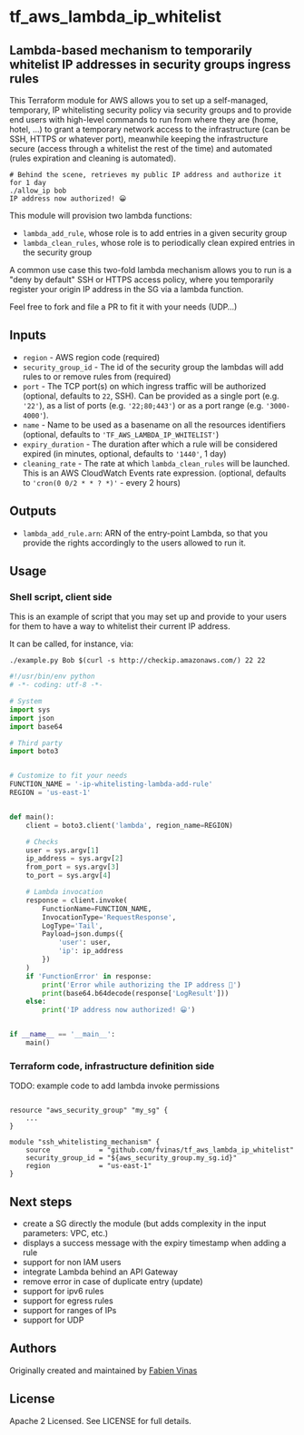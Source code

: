 # tf_aws_lambda_ip_whitelist 

## Lambda-based mechanism to temporarily whitelist IP addresses in security groups ingress rules

This Terraform module for AWS allows you to set up a self-managed, temporary, IP whitelisting security policy via security groups and to provide end users with high-level commands to run from where they are (home, hotel, …) to grant a temporary network access to the infrastructure (can be SSH, HTTPS or whatever port), meanwhile keeping the infrastructure secure (access through a whitelist the rest of the time) and automated (rules expiration and cleaning is automated).

```shell
# Behind the scene, retrieves my public IP address and authorize it for 1 day
./allow_ip bob
IP address now authorized! 😀
```

This module will provision two lambda functions:
- `lambda_add_rule`, whose role is to add entries in a given security group
- `lambda_clean_rules`, whose role is to periodically clean expired entries in the security group

A common use case this two-fold lambda mechanism allows you to run is a "deny by default" SSH or HTTPS access policy, where you temporarily register your origin IP address in the SG via a lambda function.

Feel free to fork and file a PR to fit it with your needs (UDP…)

## Inputs

  * `region` - AWS region code (required)
  * `security_group_id` - The id of the security group the lambdas will add rules to or remove rules from (required)
  * `port` - The TCP port(s) on which ingress traffic will be authorized (optional, defaults to `22`, SSH). Can be provided as a single port (e.g. `'22'`), as a list of ports (e.g. `'22;80;443'`) or as a port range (e.g. `'3000-4000'`).
  * `name` - Name to be used as a basename on all the resources identifiers (optional, defaults to `'TF_AWS_LAMBDA_IP_WHITELIST'`)
  * `expiry_duration` - The duration after which a rule will be considered expired (in minutes, optional, defaults to `'1440'`, 1 day)
  * `cleaning_rate` - The rate at which `lambda_clean_rules` will be launched. This is an AWS CloudWatch Events rate expression. (optional, defaults to `'cron(0 0/2 * * ? *)'` - every 2 hours)

## Outputs

  * `lambda_add_rule.arn`: ARN of the entry-point Lambda, so that you provide the rights accordingly to the users allowed to run it.

## Usage

### Shell script, client side

This is an example of script that you may set up and provide to your users for them to have a way to whitelist their current IP address.

It can be called, for instance, via:

```shell
./example.py Bob $(curl -s http://checkip.amazonaws.com/) 22 22
```

```python
#!/usr/bin/env python
# -*- coding: utf-8 -*-

# System
import sys
import json
import base64

# Third party
import boto3


# Customize to fit your needs
FUNCTION_NAME = '-ip-whitelisting-lambda-add-rule'
REGION = 'us-east-1'


def main():
    client = boto3.client('lambda', region_name=REGION)

    # Checks
    user = sys.argv[1]
    ip_address = sys.argv[2]
    from_port = sys.argv[3]
    to_port = sys.argv[4]

    # Lambda invocation
    response = client.invoke(
        FunctionName=FUNCTION_NAME,
        InvocationType='RequestResponse',
        LogType='Tail',
        Payload=json.dumps({
            'user': user,
            'ip': ip_address
        })
    )
    if 'FunctionError' in response:
        print('Error while authorizing the IP address 🙁')
        print(base64.b64decode(response['LogResult']))
    else:
        print('IP address now authorized! 😀')


if __name__ == '__main__':
    main()

```

### Terraform code, infrastructure definition side

TODO: example code to add lambda invoke permissions

```hcl

resource "aws_security_group" "my_sg" {
    ...
}

module "ssh_whitelisting_mechanism" {
    source            = "github.com/fvinas/tf_aws_lambda_ip_whitelist"
    security_group_id = "${aws_security_group.my_sg.id}"
    region            = "us-east-1"
}
```

## Next steps

- create a SG directly the module (but adds complexity in the input parameters: VPC, etc.)
- displays a success message with the expiry timestamp when adding a rule
- support for non IAM users
- integrate Lambda behind an API Gateway
- remove error in case of duplicate entry (update)
- support for ipv6 rules
- support for egress rules
- support for ranges of IPs
- support for UDP

## Authors

Originally created and maintained by [Fabien Vinas](https://github.com/fvinas)

## License

Apache 2 Licensed. See LICENSE for full details.
